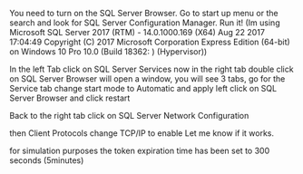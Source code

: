 You need to turn on the SQL Server Browser. Go to start up menu or the search and look for SQL Server Configuration Manager. Run it! (Im using Microsoft SQL Server 2017 (RTM) - 14.0.1000.169 (X64)   Aug 22 2017 17:04:49   Copyright (C) 2017 Microsoft Corporation  Express Edition (64-bit) on Windows 10 Pro 10.0 <X64> (Build 18362: ) (Hypervisor))

In the left Tab click on SQL Server Services
now in the right tab double click on SQL Server Browser
will open a window, you will see 3 tabs, go for the Service tab
change start mode to Automatic and apply
left click on SQL Server Browser and click restart

Back to the right tab click on SQL Server Network Configuration

then Client Protocols
change TCP/IP to enable
Let me know if it works.

for simulation purposes the token expiration time has been set to 300 seconds (5minutes)